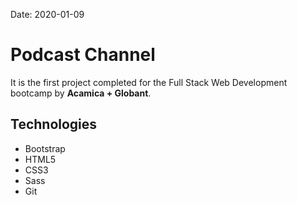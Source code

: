 Date: 2020-01-09

# Podcast Channel

It is the first project completed for the Full Stack Web Development bootcamp by **Acamica + Globant**.

## Technologies

- Bootstrap
- HTML5
- CSS3
- Sass
- Git